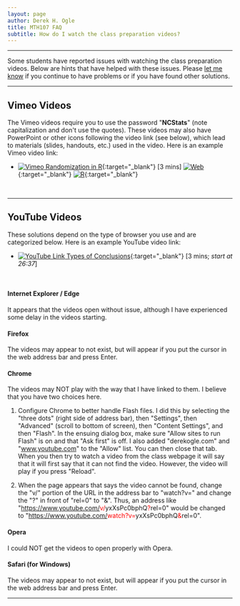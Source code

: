```yaml
---
layout: page
author: Derek H. Ogle
title: MTH107 FAQ
subtitle: How do I watch the class preparation videos?
---
```


----

Some students have reported issues with watching the class preparation videos. Below are hints that have helped with these issues. Please [let me know](mailto:derek@derekogle.com) if you continue to have problems or if you have found other solutions.

----

## Vimeo Videos
The Vimeo videos require you to use the password "**NCStats**" (note capitalization and don't use the quotes). These videos may also have PowerPoint or other icons following the video link (see below), which lead to materials (slides, handouts, etc.) used in the video. Here is an example Vimeo video link:

* [![Vimeo](../../../img/dhovid.png) Randomization in R](https://vimeo.com/user45324800/random-numbers){:target="_blank"} [3 mins] [![Web](../../../img/web.png)](../../../modules/HO/DataProduction_RHO.html){:target="_blank"} [![R](../../../img/Rlogo.png)](../../../modules/HO/DataProduction_RHO.R){:target="_blank"}

&nbsp;

----

## YouTube Videos
These solutions depend on the type of browser you use and are categorized below. Here is an example YouTube video link:

* [![YouTube Link](../../../img/youtube.png) Types of Conclusions](https://www.youtube.com/watch?v=5zkg1w5zoQ0){:target="_blank"} [3 mins; *start at 26:37*]

&nbsp;

#### Internet Explorer / Edge
It appears that the videos open without issue, although I have experienced some delay in the videos starting.


#### Firefox
The videos may appear to not exist, but will appear if you put the cursor in the web address bar and press Enter. 


#### Chrome
The videos may NOT play with the way that I have linked to them. I believe that you have two choices here.

1. Configure Chrome to better handle Flash files. I did this by selecting the "three dots" (right side of address bar), then "Settings", then "Advanced" (scroll to bottom of screen), then "Content Settings", and then "Flash". In the ensuing dialog box, make sure "Allow sites to run Flash" is on and that "Ask first" is off. I also added "derekogle.com" and "www.youtube.com" to the "Allow" list. You can then close that tab. When you then try to watch a video from the class webpage it will say that it will first say that it can not find the video. However, the video will play if you press "Reload".

1. When the page appears that says the video cannot be found, change the "v/" portion of the URL in the address bar to "watch?v=" and change the "?" in front of "rel=0" to "&". Thus, an address like "https://www.youtube.com/<span style="color:red">v/</span>yxXsPc0bphQ<span style="color:red">?</span>rel=0" would be changed to "https://www.youtube.com/<span style="color:red">watch?v=</span>yxXsPc0bphQ<span style="color:red">&</span>rel=0".


#### Opera
I could NOT get the videos to open properly with Opera.


#### Safari (for Windows)
The videos may appear to not exist, but will appear if you put the cursor in the web address bar and press Enter.

----
